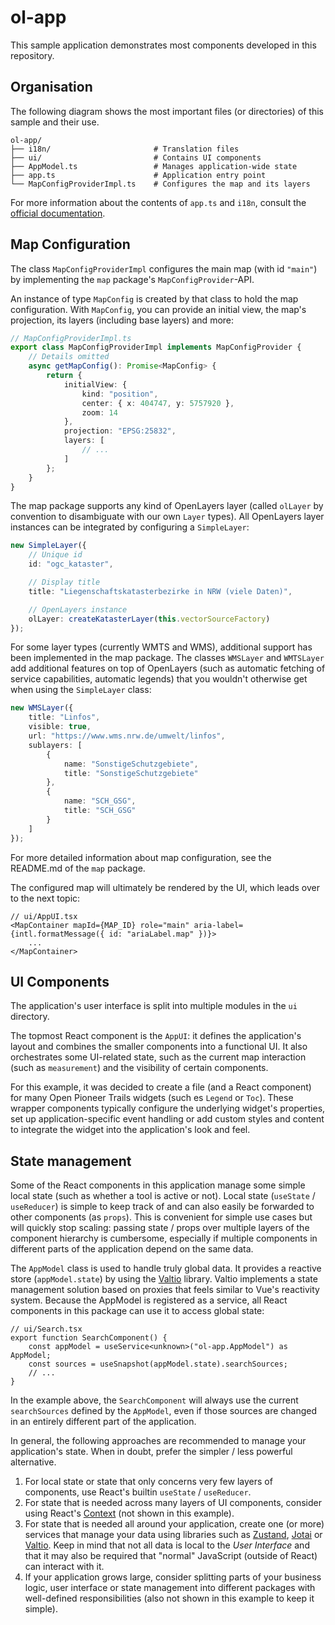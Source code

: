 # ol-app

This sample application demonstrates most components developed in this repository.

## Organisation

The following diagram shows the most important files (or directories) of this sample and their use.

```
ol-app/
├── i18n/                       # Translation files
├── ui/                         # Contains UI components
├── AppModel.ts                 # Manages application-wide state
├── app.ts                      # Application entry point
└── MapConfigProviderImpl.ts    # Configures the map and its layers
```

For more information about the contents of `app.ts` and `i18n`, consult the [official documentation](https://github.com/open-pioneer/trails-starter/tree/main/docs).

## Map Configuration

The class `MapConfigProviderImpl` configures the main map (with id `"main"`) by implementing the `map` package's `MapConfigProvider`-API.

An instance of type `MapConfig` is created by that class to hold the map configuration.
With `MapConfig`, you can provide an initial view, the map's projection, its layers (including base layers) and more:

```ts
// MapConfigProviderImpl.ts
export class MapConfigProviderImpl implements MapConfigProvider {
    // Details omitted
    async getMapConfig(): Promise<MapConfig> {
        return {
            initialView: {
                kind: "position",
                center: { x: 404747, y: 5757920 },
                zoom: 14
            },
            projection: "EPSG:25832",
            layers: [
                // ...
            ]
        };
    }
}
```

The map package supports any kind of OpenLayers layer (called `olLayer` by convention to disambiguate with our own `Layer` types).
All OpenLayers layer instances can be integrated by configuring a `SimpleLayer`:

```ts
new SimpleLayer({
    // Unique id
    id: "ogc_kataster",

    // Display title
    title: "Liegenschaftskatasterbezirke in NRW (viele Daten)",

    // OpenLayers instance
    olLayer: createKatasterLayer(this.vectorSourceFactory)
});
```

For some layer types (currently WMTS and WMS), additional support has been implemented in the map package.
The classes `WMSLayer` and `WMTSLayer` add additional features on top of OpenLayers (such as automatic fetching of service capabilities, automatic legends) that you wouldn't otherwise get when using the `SimpleLayer` class:

```ts
new WMSLayer({
    title: "Linfos",
    visible: true,
    url: "https://www.wms.nrw.de/umwelt/linfos",
    sublayers: [
        {
            name: "SonstigeSchutzgebiete",
            title: "SonstigeSchutzgebiete"
        },
        {
            name: "SCH_GSG",
            title: "SCH_GSG"
        }
    ]
});
```

For more detailed information about map configuration, see the README.md of the `map` package.

The configured map will ultimately be rendered by the UI, which leads over to the next topic:

```tsx
// ui/AppUI.tsx
<MapContainer mapId={MAP_ID} role="main" aria-label={intl.formatMessage({ id: "ariaLabel.map" })}>
    ...
</MapContainer>
```

## UI Components

The application's user interface is split into multiple modules in the `ui` directory.

The topmost React component is the `AppUI`: it defines the application's layout and combines the smaller components into a functional UI.
It also orchestrates some UI-related state, such as the current map interaction (such as `measurement`)
and the visibility of certain components.

For this example, it was decided to create a file (and a React component) for many Open Pioneer Trails widgets (such es `Legend` or `Toc`).
These wrapper components typically configure the underlying widget's properties, set up application-specific event handling or add custom styles and content to integrate the widget into the application's look and feel.

## State management

Some of the React components in this application manage some simple local state (such as whether a tool is active or not).
Local state (`useState` / `useReducer`) is simple to keep track of and can also easily be forwarded to other components (as `props`).
This is convenient for simple use cases but will quickly stop scaling: passing state / props over multiple layers of the component hierarchy is cumbersome, especially if multiple components in different parts of the application depend on the same data.

The `AppModel` class is used to handle truly global data.
It provides a reactive store (`appModel.state`) by using the [Valtio](https://github.com/pmndrs/valtio) library.
Valtio implements a state management solution based on proxies that feels similar to Vue's reactivity system.
Because the AppModel is registered as a service, all React components in this package can use it to access global state:

```tsx
// ui/Search.tsx
export function SearchComponent() {
    const appModel = useService<unknown>("ol-app.AppModel") as AppModel;
    const sources = useSnapshot(appModel.state).searchSources;
    // ...
}
```

In the example above, the `SearchComponent` will always use the current `searchSources` defined by the `AppModel`,
even if those sources are changed in an entirely different part of the application.

In general, the following approaches are recommended to manage your application's state.
When in doubt, prefer the simpler / less powerful alternative.

1. For local state or state that only concerns very few layers of components, use React's builtin `useState` / `useReducer`.
2. For state that is needed across many layers of UI components, consider using React's [Context](https://react.dev/learn/passing-data-deeply-with-context) (not shown in this example).
3. For state that is needed all around your application, create one (or more) services that manage your data using libraries such as [Zustand](https://github.com/pmndrs/zustand), [Jotai](https://github.com/pmndrs/jotai) or [Valtio](https://github.com/pmndrs/valtio). Keep in mind that not all data is local to the _User Interface_ and that it may also be required that "normal" JavaScript (outside of React) can interact with it.
4. If your application grows large, consider splitting parts of your business logic, user interface or state management into different packages with well-defined responsibilities (also not shown in this example to keep it simple).
